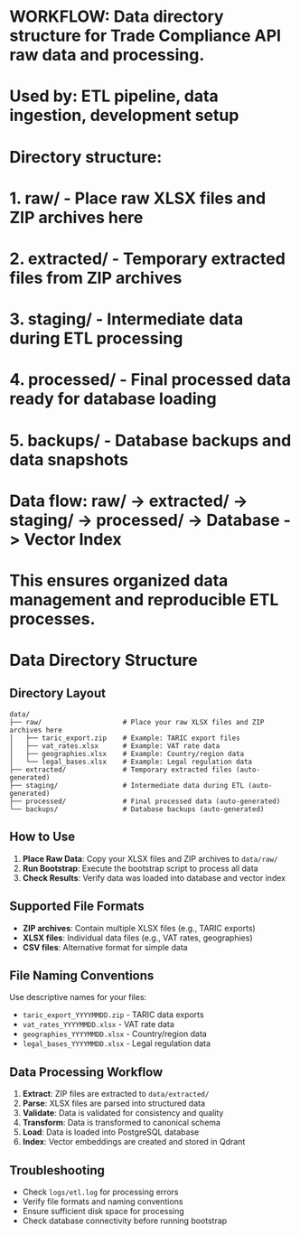 # WORKFLOW: Data directory structure for Trade Compliance API raw data and processing.
# Used by: ETL pipeline, data ingestion, development setup
# Directory structure:
# 1. raw/ - Place raw XLSX files and ZIP archives here
# 2. extracted/ - Temporary extracted files from ZIP archives
# 3. staging/ - Intermediate data during ETL processing
# 4. processed/ - Final processed data ready for database loading
# 5. backups/ - Database backups and data snapshots
#
# Data flow: raw/ -> extracted/ -> staging/ -> processed/ -> Database -> Vector Index
# This ensures organized data management and reproducible ETL processes.

# Data Directory Structure

## Directory Layout

```
data/
├── raw/                    # Place your raw XLSX files and ZIP archives here
│   ├── taric_export.zip    # Example: TARIC export files
│   ├── vat_rates.xlsx      # Example: VAT rate data
│   ├── geographies.xlsx    # Example: Country/region data
│   └── legal_bases.xlsx    # Example: Legal regulation data
├── extracted/              # Temporary extracted files (auto-generated)
├── staging/                # Intermediate data during ETL (auto-generated)
├── processed/              # Final processed data (auto-generated)
└── backups/                # Database backups (auto-generated)
```

## How to Use

1. **Place Raw Data**: Copy your XLSX files and ZIP archives to `data/raw/`
2. **Run Bootstrap**: Execute the bootstrap script to process all data
3. **Check Results**: Verify data was loaded into database and vector index

## Supported File Formats

- **ZIP archives**: Contain multiple XLSX files (e.g., TARIC exports)
- **XLSX files**: Individual data files (e.g., VAT rates, geographies)
- **CSV files**: Alternative format for simple data

## File Naming Conventions

Use descriptive names for your files:
- `taric_export_YYYYMMDD.zip` - TARIC data exports
- `vat_rates_YYYYMMDD.xlsx` - VAT rate data
- `geographies_YYYYMMDD.xlsx` - Country/region data
- `legal_bases_YYYYMMDD.xlsx` - Legal regulation data

## Data Processing Workflow

1. **Extract**: ZIP files are extracted to `data/extracted/`
2. **Parse**: XLSX files are parsed into structured data
3. **Validate**: Data is validated for consistency and quality
4. **Transform**: Data is transformed to canonical schema
5. **Load**: Data is loaded into PostgreSQL database
6. **Index**: Vector embeddings are created and stored in Qdrant

## Troubleshooting

- Check `logs/etl.log` for processing errors
- Verify file formats and naming conventions
- Ensure sufficient disk space for processing
- Check database connectivity before running bootstrap
